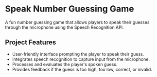 # Speak Number Guessing Game

A fun number guessing game that allows players to speak their guesses through the microphone using the Speech Recognition API.

## Project Features

- User-friendly interface prompting the player to speak their guess.
- Integrates speech recognition to capture input from the microphone.
- Processes and evaluates the player's spoken guess.
- Provides feedback if the guess is too high, too low, correct, or invalid.
